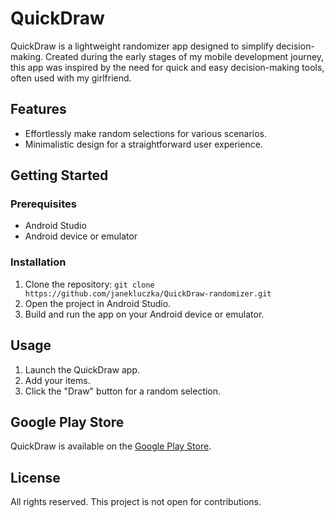 # QuickDraw

QuickDraw is a lightweight randomizer app designed to simplify decision-making. Created during the early stages of my mobile development journey, this app was inspired by the need for quick and easy decision-making tools, often used with my girlfriend.

## Features

- Effortlessly make random selections for various scenarios.
- Minimalistic design for a straightforward user experience.

## Getting Started

### Prerequisites

- Android Studio
- Android device or emulator

### Installation

1. Clone the repository: `git clone https://github.com/janekluczka/QuickDraw-randomizer.git`
3. Open the project in Android Studio.
4. Build and run the app on your Android device or emulator.

## Usage

1. Launch the QuickDraw app.
2. Add your items.
3. Click the "Draw" button for a random selection.

## Google Play Store

QuickDraw is available on the [Google Play Store](https://play.google.com/store/apps/details?id=com.luczka.lotterymachine).

## License

All rights reserved. This project is not open for contributions.
